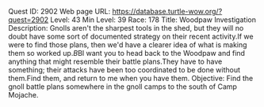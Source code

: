 Quest ID: 2902
Web page URL: https://database.turtle-wow.org/?quest=2902
Level: 43
Min Level: 39
Race: 178
Title: Woodpaw Investigation
Description: Gnolls aren't the sharpest tools in the shed, but they will no doubt have some sort of documented strategy on their recent activity.If we were to find those plans, then we'd have a clearer idea of what is making them so worked up.$B$BI want you to head back to the Woodpaw and find anything that might resemble their battle plans.They have to have something; their attacks have been too coordinated to be done without them.Find them, and return to me when you have them.
Objective: Find the gnoll battle plans somewhere in the gnoll camps to the south of Camp Mojache.

